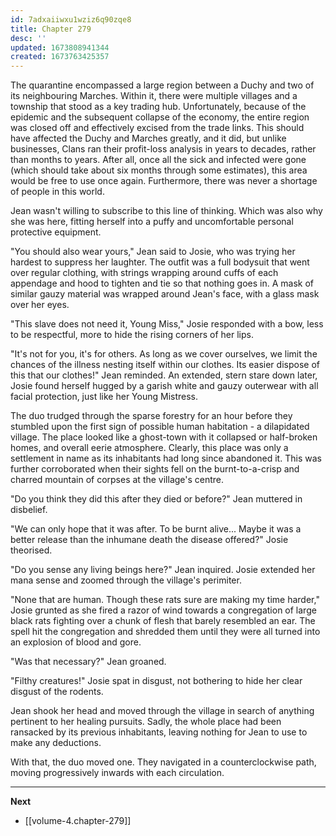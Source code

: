 ```yaml
---
id: 7adxaiiwxu1wziz6q90zqe8
title: Chapter 279
desc: ''
updated: 1673808941344
created: 1673763425357
---
```


The quarantine encompassed a large region between a Duchy and two of its neighbouring Marches. Within it, there were multiple villages and a township that stood as a key trading hub. Unfortunately, because of the epidemic and the subsequent collapse of the economy, the entire region was closed off and effectively excised from the trade links. This should have affected the Duchy and Marches greatly, and it did, but unlike businesses, Clans ran their profit-loss analysis in years to decades, rather than months to years. After all, once all the sick and infected were gone (which should take about six months through some estimates), this area would be free to use once again. Furthermore, there was never a shortage of people in this world.

Jean wasn't willing to subscribe to this line of thinking. Which was also why she was here, fitting herself into a puffy and uncomfortable personal protective equipment.

"You should also wear yours," Jean said to Josie, who was trying her hardest to suppress her laughter. The outfit was a full bodysuit that went over regular clothing, with strings wrapping around cuffs of each appendage and hood to tighten and tie so that nothing goes in. A mask of similar gauzy material was wrapped around Jean's face, with a glass mask over her eyes.

"This slave does not need it, Young Miss," Josie responded with a bow, less to be respectful, more to hide the rising corners of her lips.

"It's not for you, it's for others. As long as we cover ourselves, we limit the chances of the illness nesting itself within our clothes. Its easier dispose of this that our clothes!" Jean reminded. An extended, stern stare down later, Josie found herself hugged by a garish white and gauzy outerwear with all facial protection, just like her Young Mistress.

The duo trudged through the sparse forestry for an hour before they stumbled upon the first sign of possible human habitation - a dilapidated village. The place looked like a ghost-town with it collapsed or half-broken homes, and overall eerie atmosphere. Clearly, this place was only a settlement in name as its inhabitants had long since abandoned it. This was further corroborated when their sights fell on the burnt-to-a-crisp and charred mountain of corpses at the village's centre.

"Do you think they did this after they died or before?" Jean muttered in disbelief.

"We can only hope that it was after. To be burnt alive... Maybe it was a better release than the inhumane death the disease offered?" Josie theorised.

"Do you sense any living beings here?" Jean inquired. Josie extended her mana sense and zoomed through the village's perimiter.

"None that are human. Though these rats sure are making my time harder," Josie grunted as she fired a razor of wind towards a congregation of large black rats fighting over a chunk of flesh that barely resembled an ear. The spell hit the congregation and shredded them until they were all turned into an explosion of blood and gore.

"Was that necessary?" Jean groaned.

"Filthy creatures!" Josie spat in disgust, not bothering to hide her clear disgust of the rodents.

Jean shook her head and moved through the village in search of anything pertinent to her healing pursuits. Sadly, the whole place had been ransacked by its previous inhabitants, leaving nothing for Jean to use to make any deductions.

With that, the duo moved one. They navigated in a counterclockwise path, moving progressively inwards with each circulation.

____

**Next**
* [[volume-4.chapter-279]]